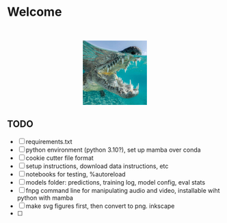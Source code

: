 # Welcome

<!-- PROJECT LOGO -->
<br />
<p align="center">
  <a href="https://github.com/catiaspsilva/README-template">
    <img src="figures/gators.jpg" alt="Logo" width="150" height="150">
  </a>


## TODO
- [ ] requirements.txt
- [ ] python environment (python 3.10?), set up mamba over conda
- [ ] cookie cutter file format
- [ ] setup instructions, download data instructions, etc
- [ ] notebooks for testing, %autoreload
- [ ] models folder: predictions, training log, model config, eval stats
- [ ] fnpg command line for manipulating audio and video, installable wiht python with mamba
- [ ] make svg figures first, then convert to png. inkscape
- [ ] 
